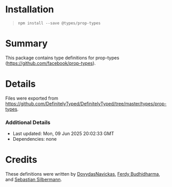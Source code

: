 # Installation
>
> `npm install --save @types/prop-types`

# Summary

This package contains type definitions for prop-types (<https://github.com/facebook/prop-types>).

# Details

Files were exported from <https://github.com/DefinitelyTyped/DefinitelyTyped/tree/master/types/prop-types>.

### Additional Details

* Last updated: Mon, 09 Jun 2025 20:02:33 GMT
* Dependencies: none

# Credits

These definitions were written by [DovydasNavickas](https://github.com/DovydasNavickas), [Ferdy Budhidharma](https://github.com/ferdaber), and [Sebastian Silbermann](https://github.com/eps1lon).
